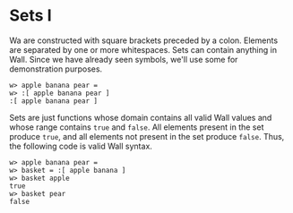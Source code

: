 # Sets I

Wa are constructed with square brackets preceded by a colon. Elements are separated by one or more whitespaces.  Sets can contain anything in Wall.  Since we have already seen symbols, we'll use some for demonstration purposes.

```
w> apple banana pear =
w> :[ apple banana pear ]
:[ apple banana pear ]
```

Sets are just functions whose domain contains all valid Wall values and whose range contains `true` and `false`. All elements present in the set produce `true`, and all elements not present in the set produce `false`. Thus, the following code is valid Wall syntax.

```
w> apple banana pear =
w> basket = :[ apple banana ]
w> basket apple
true
w> basket pear
false
```